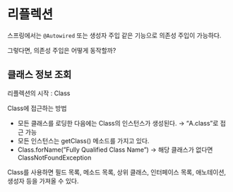 # 리플렉션

스프링에서는 `@Autowired` 또는 생성자 주입 같은 기능으로 의존성 주입이 가능하다.

그렇다면, 의존성 주입은 어떻게 동작할까?

## 클래스 정보 조회

리플렉션의 시작 : Class<T>

Class<T>에 접근하는 방법

- 모든 클래스를 로딩한 다음에는 Class<T>의 인스턴스가 생성된다.
  → “A.class”로 접근 가능
- 모든 인스턴스는 getClass() 메소드를 가지고 있다.
- Class.forName(”Fully Qualified Class Name”)
  → 해당 클래스가 없다면 ClassNotFoundException

Class<T>를 사용하면 필드 목록, 메소드 목록, 상위 클래스, 인터페이스 목록, 애노테이션, 생성자 등을 가져올 수 있다.
